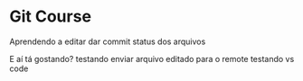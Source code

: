 # Git Course
Aprendendo a editar
dar commit
status dos arquivos

E aí tá gostando?
testando enviar arquivo editado para o remote
testando vs code